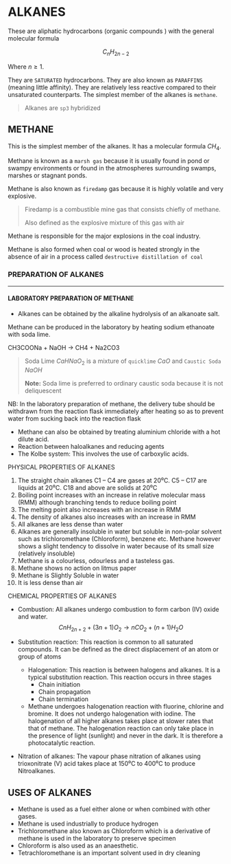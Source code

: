 # ALKANES

These are aliphatic hydrocarbons (organic compounds ) with the general molecular formula

$$
C_nH_{2n-2}
$$

Where $n≥1.$

They are `SATURATED` hydrocarbons. They are also known as `PARAFFINS` (meaning little affinity). They are relatively less reactive compared to their unsaturated counterparts.
The simplest member of the alkanes is `methane`.
> Alkanes are `sp3` hybridized

## METHANE

This is the simplest member of the alkanes. It has a molecular formula $CH_4$.

Methane is known as a `marsh gas` because it is usually found in pond or swampy environments or found in the atmospheres surrounding swamps, marshes or stagnant ponds.

Methane is also known as `firedamp` gas because it is highly volatile and very explosive.

> Firedamp is a combustible mine gas that consists chiefly of methane.
>
> Also defined as the explosive mixture of this gas with air

Methane is responsible for the major explosions in the coal industry.

Methane is also formed when coal or wood is heated strongly in the absence of air in a process called `destructive distillation of coal`

### PREPARATION OF ALKANES

---

#### LABORATORY PREPARATION OF METHANE

- Alkanes can be obtained by the alkaline hydrolysis of an alkanoate salt.

Methane can be produced in the laboratory by heating sodium ethanoate with soda lime.

CH3COONa + NaOH → CH4 + Na2CO3

> Soda Lime $CaHNaO_2$ is a mixture of `quicklime` $CaO$ and `Caustic Soda` $NaOH$
>
> **Note:** Soda lime is preferred to ordinary caustic soda because it is not deliquescent

NB: In the laboratory preparation of methane, the delivery tube should be withdrawn from the reaction flask immediately after heating so as to prevent water from sucking back into the reaction flask

- Methane can also be obtained by treating aluminium chloride with a hot dilute acid.
- Reaction between haloalkanes and reducing agents
- The Kolbe system: This involves the use of carboxylic acids.

PHYSICAL PROPERTIES OF ALKANES

1. The straight chain alkanes C1 – C4 are gases at 20⁰C. C5 – C17 are liquids at 20⁰C. C18 and above are solids at 20⁰C
2. Boiling point increases with an increase in relative molecular mass (RMM) although branching tends to reduce boiling point
3. The melting point also increases with an increase in RMM
4. The density of alkanes also increases with an increase in RMM
5. All alkanes are less dense than water
6. Alkanes are generally insoluble in water but soluble in non-polar solvent such as trichloromethane (Chloroform), benzene etc. Methane however shows a slight tendency to dissolve in water because of its small size (relatively insoluble)
7. Methane is a colourless, odourless and a tasteless gas.
8. Methane shows no action on litmus paper
9. Methane is Slightly Soluble in water
10. It is less dense than air

CHEMICAL PROPERTIES OF ALKANES

- Combustion: All alkanes undergo combustion to form carbon (IV) oxide and water.
$$
CnH_{2n+2} + (3n+1)O_2 → nCO_2 + (n+1)H_2O
$$
- Substitution reaction: This reaction is common to all saturated compounds. It can be defined as the direct displacement of an atom or group of atoms
  - Halogenation: This reaction is between halogens and alkanes. It is a typical substitution reaction. This reaction occurs in three stages
    - Chain initiation
    - Chain propagation
    - Chain termination
  - Methane undergoes halogenation reaction with fluorine, chlorine and bromine. It does not undergo halogenation with iodine. The halogenation of all higher alkanes takes place at slower rates that that of methane. The halogenation reaction can only take place in the presence of light (sunlight) and never in the dark. It is therefore a photocatalytic reaction.

- Nitration of alkanes: The vapour phase nitration of alkanes using trioxonitrate (V) acid takes place at 150⁰C to 400⁰C to produce Nitroalkanes.

## USES OF ALKANES

- Methane is used as a fuel either alone or when combined with other gases.
- Methane is used industrially to produce hydrogen
- Trichloromethane also known as Chloroform which is a derivative of methane is used in the laboratory to preserve specimen
- Chloroform is also used as an anaesthetic.
- Tetrachloromethane is an important solvent used in dry cleaning

